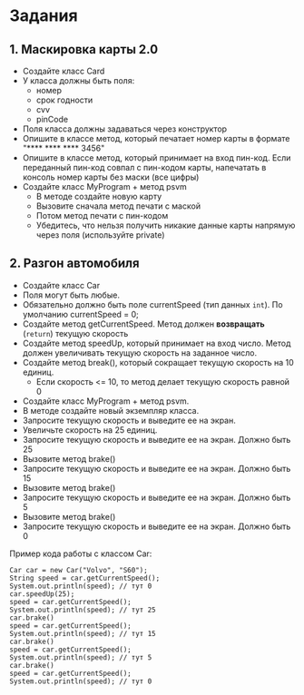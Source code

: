 # Задания
## 1. Маскировка карты 2.0
- Создайте класс Card
- У класса должны быть поля:
    - номер
    - срок годности
    - cvv
    - pinCode
- Поля класса должны задаваться через конструктор
- Опишите в классе метод, который печатает номер карты в формате "**** **** **** 3456"
- Опишите в классе метод, который принимает на вход пин-код. Если переданный пин-код совпал с пин-кодом карты, напечатать в консоль номер карты без маски (все цифры)
- Создайте класс MyProgram + метод psvm
    - В методе создайте новую карту
    - Вызовите сначала метод печати с маской
    - Потом метод печати с пин-кодом
    - Убедитесь, что нельзя получить никакие данные карты напрямую через поля (используйте private)

## 2. Разгон автомобиля
- Создайте класс Car
- Поля могут быть любые.
- Обязательно должно быть поле currentSpeed (тип данных `int`). По умолчанию currentSpeed = 0;
- Создайте метод getCurrentSpeed. Метод должен **возвращать** (`return`) текущую скорость
- Создайте метод speedUp, который принимает на вход число. Метод должен увеличивать текущую скорость на заданное число.
- Создайте метод break(), который сокращает текущую скорость на 10 единиц.
    - Если скорость <= 10, то метод делает текущую скорость равной 0
- Создайте класс MyProgram + метод psvm.
- В методе создайте новый экземпляр класса.
- Запросите текущую скорость и выведите ее на экран.
- Увеличьте скорость на 25 единиц.
- Запросите текущую скорость и выведите ее на экран. Должно быть 25
- Вызовите метод brake()
- Запросите текущую скорость и выведите ее на экран. Должно быть 15
- Вызовите метод brake()
- Запросите текущую скорость и выведите ее на экран. Должно быть 5
- Вызовите метод brake()
- Запросите текущую скорость и выведите ее на экран. Должно быть 0

Пример кода работы с классом Car:
````
Car car = new Car("Volvo", "S60");
String speed = car.getCurrentSpeed();
System.out.println(speed); // тут 0
car.speedUp(25);
speed = car.getCurrentSpeed(); 
System.out.println(speed); // тут 25
car.brake()
speed = car.getCurrentSpeed(); 
System.out.println(speed); // тут 15
car.brake()
speed = car.getCurrentSpeed(); 
System.out.println(speed); // тут 5
car.brake()
speed = car.getCurrentSpeed(); 
System.out.println(speed); // тут 0
````